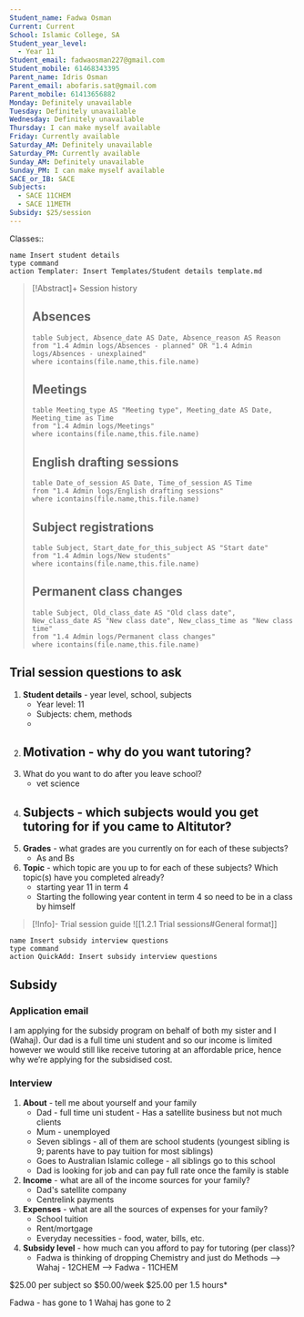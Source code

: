 ```yaml
---
Student_name: Fadwa Osman
Current: Current
School: Islamic College, SA
Student_year_level:
  - Year 11
Student_email: fadwaosman227@gmail.com
Student_mobile: 61468343395
Parent_name: Idris Osman
Parent_email: abofaris.sat@gmail.com
Parent_mobile: 61413656882
Monday: Definitely unavailable
Tuesday: Definitely unavailable
Wednesday: Definitely unavailable
Thursday: I can make myself available
Friday: Currently available
Saturday_AM: Definitely unavailable
Saturday_PM: Currently available
Sunday_AM: Definitely unavailable
Sunday_PM: I can make myself available
SACE_or_IB: SACE
Subjects:
  - SACE 11CHEM
  - SACE 11METH
Subsidy: $25/session
---
```

Classes:: 
```button
name Insert student details
type command
action Templater: Insert Templates/Student details template.md
```

> [!Abstract]+ Session history
> ## Absences
> ```dataview
> table Subject, Absence_date AS Date, Absence_reason AS Reason
> from "1.4 Admin logs/Absences - planned" OR "1.4 Admin logs/Absences - unexplained"
> where icontains(file.name,this.file.name)
> ```
> 
> ## Meetings
> ```dataview
> table Meeting_type AS "Meeting type", Meeting_date AS Date, Meeting_time as Time
> from "1.4 Admin logs/Meetings" 
> where icontains(file.name,this.file.name)
> ```
> 
> ## English drafting sessions
> ```dataview
> table Date_of_session AS Date, Time_of_session AS Time
> from "1.4 Admin logs/English drafting sessions"
> where icontains(file.name,this.file.name)
> ```
> 
> ## Subject registrations
> ```dataview
> table Subject, Start_date_for_this_subject AS "Start date"
> from "1.4 Admin logs/New students"
> where icontains(file.name,this.file.name)
> ```
> 
> ## Permanent class changes
> ```dataview
> table Subject, Old_class_date AS "Old class date", New_class_date AS "New class date", New_class_time as "New class time"
> from "1.4 Admin logs/Permanent class changes"
> where icontains(file.name,this.file.name)
> 

## Trial session questions to ask
1. **Student details** - year level, school, subjects 
	- Year level: 11
	- Subjects: chem, methods
	- 
2. **Motivation** - why do you want tutoring?
	- 
3.  What do you want to do after you leave school?
	- vet science
4. **Subjects** - which subjects would you get tutoring for if you came to Altitutor?
	- 
5. **Grades** - what grades are you currently on for each of these subjects?
	- As and Bs
6.  **Topic** - which topic are you up to for each of these subjects? Which topic(s) have you completed already?
	- starting year 11 in term 4
	- Starting the following year content in term 4 so need to be in a class by himself 

> [!Info]- Trial session guide
![[1.2.1 Trial sessions#General format]]

```button
name Insert subsidy interview questions
type command
action QuickAdd: Insert subsidy interview questions
```

## Subsidy
### Application email
I am applying for the subsidy program on behalf of both my sister and I (Wahaj). Our dad is a full time uni student and so our income is limited however we would still like receive tutoring at an affordable price, hence why we’re applying for the subsidised cost.

### Interview
1. **About** - tell me about yourself and your family
	- Dad - full time uni student
			- Has a satellite business but not much clients 
	- Mum - unemployed 
	- Seven siblings - all of them are school students (youngest sibling is 9; parents have to pay tuition for most siblings) 
	- Goes to Australian Islamic college - all siblings go to this school 
	- Dad is looking for job and can pay full rate once the family is stable
1. **Income** - what are all of the income sources for your family?
	- Dad's satellite company 
	- Centrelink payments
1.  **Expenses** - what are all the sources of expenses for your family?
	- School tuition 
	- Rent/mortgage 
	- Everyday necessities - food, water, bills, etc. 
1. **Subsidy level** - how much can you afford to pay for tutoring (per class)?
	- Fadwa is thinking of dropping Chemistry and just do Methods 
		--> Wahaj - 12CHEM 
		--> Fadwa - 11CHEM 

$25.00 per subject so $50.00/week 
$25.00 per 1.5 hours* 

Fadwa - has gone to 1
Wahaj has gone to 2


